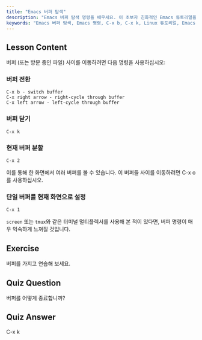 ```yaml
---
title: "Emacs 버퍼 탐색"
description: "Emacs 버퍼 탐색 명령을 배우세요. 이 초보자 친화적인 Emacs 튜토리얼을 통해 버퍼를 효율적으로 전환하고, 닫고, 분할하세요. 작업 흐름을 개선하세요!"
keywords: "Emacs 버퍼 탐색, Emacs 명령, C-x b, C-x k, Linux 튜토리얼, Emacs 가이드, 초보자 Emacs"
---
```


## Lesson Content

버퍼 (또는 방문 중인 파일) 사이를 이동하려면 다음 명령을 사용하십시오:

### 버퍼 전환

```
C-x b - switch buffer
C-x right arrow - right-cycle through buffer
C-x left arrow - left-cycle through buffer
```

### 버퍼 닫기

```
C-x k
```

### 현재 버퍼 분할

```
C-x 2
```

이를 통해 한 화면에서 여러 버퍼를 볼 수 있습니다. 이 버퍼들 사이를 이동하려면 C-x o 를 사용하십시오.

### 단일 버퍼를 현재 화면으로 설정

```
C-x 1
```

`screen` 또는 `tmux`와 같은 터미널 멀티플렉서를 사용해 본 적이 있다면, 버퍼 명령이 매우 익숙하게 느껴질 것입니다.

## Exercise

버퍼를 가지고 연습해 보세요.

## Quiz Question

버퍼를 어떻게 종료합니까?

## Quiz Answer

C-x k
